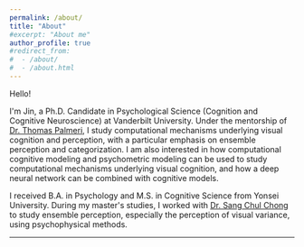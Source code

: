 ```yaml
---
permalink: /about/
title: "About"
#excerpt: "About me"
author_profile: true
#redirect_from:
#  - /about/
#  - /about.html
---
```


Hello!

I'm Jin, a Ph.D. Candidate in Psychological Science (Cognition and Cognitive Neuroscience) at Vanderbilt University. 
Under the mentorship of [Dr. Thomas Palmeri](http://catlab.psy.vanderbilt.edu/ 'Category Laboratory (CATLAB)'), I study computational mechanisms underlying visual cognition and perception, with a particular emphasis on ensemble perception and categorization. I am also interested in how computational cognitive modeling and psychometric modeling can be used to study computational mechanisms underlying visual cognition, and how a deep neural network can be combined with cognitive models.

I received B.A. in Psychology and M.S. in Cognitive Science from Yonsei University. During my master's studies, I worked with [Dr. Sang Chul Chong](https://vcc.yonsei.ac.kr 'Vision, Cognition, and Consciousness Lab') to study ensemble perception, especially the perception of visual variance, using psychophysical methods. 

------